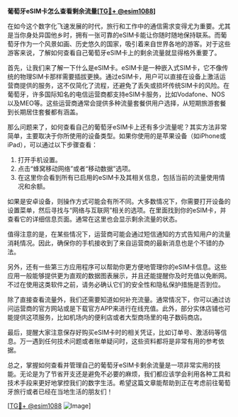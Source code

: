 **葡萄牙eSIM卡怎么查看剩余流量[[TG💪+ @esim1088](https://t.me/s/esim1088)]**

在如今这个数字化飞速发展的时代，旅行和工作中的通信需求变得尤为重要。尤其是当你身处异国他乡时，拥有一张可靠的eSIM卡能让你随时随地保持联系。而葡萄牙作为一个风景如画、历史悠久的国家，吸引着来自世界各地的游客。对于这些游客来说，了解如何查看自己葡萄牙eSIM卡上的剩余流量就显得格外重要了。

首先，让我们来了解一下什么是eSIM卡。eSIM卡是一种嵌入式SIM卡，它不像传统的物理SIM卡那样需要插拔更换。通过eSIM卡，用户可以直接在设备上激活运营商提供的服务，这不仅简化了流程，还避免了丢失或损坏传统SIM卡的风险。在葡萄牙，许多国际知名的电信运营商都支持eSIM卡服务，比如Vodafone、NOS以及MEO等。这些运营商通常会提供多种流量套餐供用户选择，从短期旅游套餐到长期居住套餐都有涵盖。

那么问题来了，如何查看自己的葡萄牙eSIM卡上还有多少流量呢？其实方法非常简单，主要取决于你所使用的设备类型。如果你使用的是苹果设备（如iPhone或iPad），可以通过以下步骤查看：

1. 打开手机设置。
2. 点击“蜂窝移动网络”或者“移动数据”选项。
3. 在这里你会看到所有已启用的eSIM卡及其相关信息，包括当前的流量使用情况和余额。

如果是安卓设备，则操作方式可能会有所不同。大多数情况下，你需要打开设备的设置菜单，然后寻找与“网络与互联网”相关的选项。在里面找到你的eSIM卡，并查看它的详细信息页面。通常在这里也会显示剩余流量的状态。

值得注意的是，在某些情况下，运营商可能会通过短信通知的方式告知用户的流量消耗情况。因此，确保你的手机接收到了来自运营商的最新消息也是个不错的办法。

另外，还有一些第三方应用程序可以帮助你更方便地管理你的eSIM卡信息。这些应用一般能够提供更为直观的数据图表展示，并且还能提醒你及时充值以免断网。不过在使用这类软件之前，请务必确认它们的安全性和隐私保护措施是否到位。

除了直接查看流量外，我们还需要知道如何补充流量。通常情况下，你可以通过访问运营商的官方网站或是下载官方APP来进行在线充值。此外，部分实体店铺也可能提供这项服务，比如机场内的便利店或者大型商场里的电子数码商店。

最后，提醒大家注意保存好购买eSIM卡时的相关凭证，比如订单号、激活码等信息。万一遇到任何技术问题或者账单疑问时，这些资料都将是非常有用的参考依据。

总之，掌握如何查看并管理自己的葡萄牙eSIM卡剩余流量是一项非常实用的技能。无论是为了节省开支还是避免不必要的麻烦，我们都应该学会利用各种工具和技术手段来更好地掌控我们的数字生活。希望这篇文章能帮助到正在考虑前往葡萄牙旅行或者已经在当地生活的朋友们！

[[TG💪+ @esim1088](https://t.me/s/esim1088) ![Image](https://i.postimg.cc/4NQfJmqS/Snipaste-2025-05-13-00-14-12.png)]